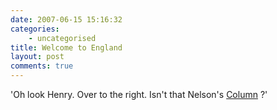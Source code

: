 ```yaml
---
date: 2007-06-15 15:16:32
categories:
    - uncategorised
title: Welcome to England
layout: post
comments: true
---
```

'Oh look Henry. Over to the right. Isn't that Nelson's
[Column](http://news.bbc.co.uk/1/hi/england/6753911.stm) ?'
